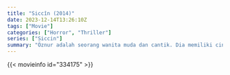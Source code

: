 ```yaml
---
title: "Siccîn (2014)"
date: 2023-12-14T13:26:10Z
tags: ["Movie"]
categories: ["Horror", "Thriller"]
series: ["Siccin"]
summary: "Öznur adalah seorang wanita muda dan cantik. Dia memiliki cinta romantis sejak kecil dengan Kudret, yang merupakan sepupunya. Namun Kudret menikah dengan seorang wanita bernama Nisa dan sangat bahagia. Cemburu, Öznur menggunakan ilmu hitam yang mengerikan untuk ..."
---
```



<mux-player stream-type="on-demand"
src="https://kp3d-my.sharepoint.com/personal/ryoo_kp3d_onmicrosoft_com/_layouts/15/download.aspx?share=EfPZxcA9TfhBiljpJWDMGMUBn_zAzhwSHD_h8_H7i6vnRA" prefer-playback="mse" controls>

</mux-player>


{{< movieinfo id="334175" >}}

<script src="https://cdn.jsdelivr.net/npm/@mux/mux-player"></script>

 <script type="application/ld+json ">
{
"@context": "https://schema.org/",
"@type": "VideoObject",
"name": "Siccîn",
"contentUrl": "https://stream.mux.com/gitQ9rAJtkGjbox02AUKrx3CxbKamuw01kc5zfQGds6os.m3u8",
"thumbnailUrl": "https://www.themoviedb.org/t/p/original/xT6ECfh21o86UOaDGOfpG6lLuVJ.jpg?width=314&fit_mode=preserve&time=25",
"uploadDate": "2023-12-14T13:26:10Z",
}

</script>